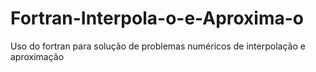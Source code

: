 # Fortran-Interpola-o-e-Aproxima-o
Uso do fortran para solução de problemas numéricos de interpolação e aproximação
